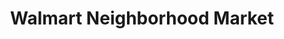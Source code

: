 ---
title: "Walmart Neighborhood Market"
url: /auburn/walmart-neighborhood-market/
shop: supermarket
---